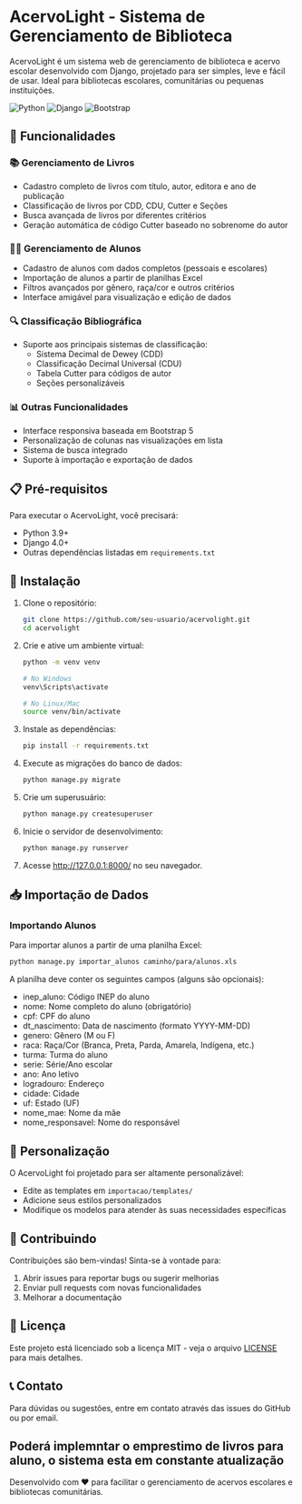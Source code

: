 # AcervoLight - Sistema de Gerenciamento de Biblioteca

AcervoLight é um sistema web de gerenciamento de biblioteca e acervo escolar desenvolvido com Django, projetado para ser simples, leve e fácil de usar. Ideal para bibliotecas escolares, comunitárias ou pequenas instituições.

![Python](https://img.shields.io/badge/Python-3.9%2B-blue)
![Django](https://img.shields.io/badge/Django-4.0%2B-green)
![Bootstrap](https://img.shields.io/badge/Bootstrap-5.2-purple)

## 🚀 Funcionalidades

### 📚 Gerenciamento de Livros
- Cadastro completo de livros com título, autor, editora e ano de publicação
- Classificação de livros por CDD, CDU, Cutter e Seções
- Busca avançada de livros por diferentes critérios
- Geração automática de código Cutter baseado no sobrenome do autor

### 👨‍🎓 Gerenciamento de Alunos
- Cadastro de alunos com dados completos (pessoais e escolares)
- Importação de alunos a partir de planilhas Excel
- Filtros avançados por gênero, raça/cor e outros critérios
- Interface amigável para visualização e edição de dados

### 🔍 Classificação Bibliográfica
- Suporte aos principais sistemas de classificação:
  - Sistema Decimal de Dewey (CDD)
  - Classificação Decimal Universal (CDU)
  - Tabela Cutter para códigos de autor
  - Seções personalizáveis

### 📊 Outras Funcionalidades
- Interface responsiva baseada em Bootstrap 5
- Personalização de colunas nas visualizações em lista
- Sistema de busca integrado
- Suporte à importação e exportação de dados

## 📋 Pré-requisitos

Para executar o AcervoLight, você precisará:

- Python 3.9+
- Django 4.0+
- Outras dependências listadas em `requirements.txt`

## 🔧 Instalação

1. Clone o repositório:
   ```bash
   git clone https://github.com/seu-usuario/acervolight.git
   cd acervolight
   ```

2. Crie e ative um ambiente virtual:
   ```bash
   python -m venv venv
   
   # No Windows
   venv\Scripts\activate
   
   # No Linux/Mac
   source venv/bin/activate
   ```

3. Instale as dependências:
   ```bash
   pip install -r requirements.txt
   ```

4. Execute as migrações do banco de dados:
   ```bash
   python manage.py migrate
   ```

5. Crie um superusuário:
   ```bash
   python manage.py createsuperuser
   ```

6. Inicie o servidor de desenvolvimento:
   ```bash
   python manage.py runserver
   ```

7. Acesse http://127.0.0.1:8000/ no seu navegador.

## 📥 Importação de Dados

### Importando Alunos
Para importar alunos a partir de uma planilha Excel:

```bash
python manage.py importar_alunos caminho/para/alunos.xls
```

A planilha deve conter os seguintes campos (alguns são opcionais):
- inep_aluno: Código INEP do aluno
- nome: Nome completo do aluno (obrigatório)
- cpf: CPF do aluno
- dt_nascimento: Data de nascimento (formato YYYY-MM-DD)
- genero: Gênero (M ou F)
- raca: Raça/Cor (Branca, Preta, Parda, Amarela, Indígena, etc.)
- turma: Turma do aluno
- serie: Série/Ano escolar
- ano: Ano letivo
- logradouro: Endereço
- cidade: Cidade
- uf: Estado (UF)
- nome_mae: Nome da mãe
- nome_responsavel: Nome do responsável

## 🎨 Personalização

O AcervoLight foi projetado para ser altamente personalizável:

- Edite as templates em `importacao/templates/`
- Adicione seus estilos personalizados
- Modifique os modelos para atender às suas necessidades específicas

## 🤝 Contribuindo

Contribuições são bem-vindas! Sinta-se à vontade para:

1. Abrir issues para reportar bugs ou sugerir melhorias
2. Enviar pull requests com novas funcionalidades
3. Melhorar a documentação

## 📄 Licença

Este projeto está licenciado sob a licença MIT - veja o arquivo [LICENSE](LICENSE) para mais detalhes.

## 📞 Contato

Para dúvidas ou sugestões, entre em contato através das issues do GitHub ou por email.

Poderá implemntar o emprestimo de livros para aluno, o sistema esta em constante atualização
---

Desenvolvido com ❤️ para facilitar o gerenciamento de acervos escolares e bibliotecas comunitárias. 